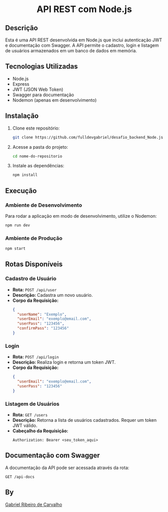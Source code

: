 <h1 align="center">
   API REST com Node.js
</h1>

## Descrição
Esta é uma API REST desenvolvida em Node.js que inclui autenticação JWT e documentação com Swagger. A API permite o cadastro, login e listagem de usuários armazenados em um banco de dados em memória.

## Tecnologias Utilizadas
- Node.js
- Express
- JWT (JSON Web Token)
- Swagger para documentação
- Nodemon (apenas em desenvolvimento)

## Instalação
1. Clone este repositório:
   ```sh
   git clone https://github.com/fulldevgabriel/desafio_backend_Node.js
   ```
2. Acesse a pasta do projeto:
   ```sh
   cd nome-do-repositorio
   ```
3. Instale as dependências:
   ```sh
   npm install
   ```

## Execução
### Ambiente de Desenvolvimento
Para rodar a aplicação em modo de desenvolvimento, utilize o Nodemon:
```sh
npm run dev
```

### Ambiente de Produção
```sh
npm start
```

## Rotas Disponíveis

### Cadastro de Usuário
- **Rota:** `POST /api/user`
- **Descrição:** Cadastra um novo usuário.
- **Corpo da Requisição:**
  ```json
  {
    "userName": "Exemplo",
    "userEmail": "exemplo@email.com",
    "userPass": "123456",
    "confirmPass": "123456"
  }
  ```

### Login
- **Rota:** `POST /api/login`
- **Descrição:** Realiza login e retorna um token JWT.
- **Corpo da Requisição:**
  ```json
  {
    "userEmail": "exemplo@email.com",
    "userPass": "123456"
  }
  ```

### Listagem de Usuários
- **Rota:** `GET /users`
- **Descrição:** Retorna a lista de usuários cadastrados. Requer um token JWT válido.
- **Cabeçalho da Requisição:**
  ```
  Authorization: Bearer <seu_token_aqui>
  ```

## Documentação com Swagger
A documentação da API pode ser acessada através da rota:
```
GET /api-docs
```

## By
[Gabriel Ribeiro de Carvalho](https://devgabriel.blog/)
